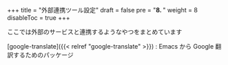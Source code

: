 +++
title = "外部連携ツール設定"
draft = false
pre = "<b>8. </b>"
weight = 8
disableToc = true
+++

ここでは外部のサービスと連携するようなやつをまとめています

[google-translate]({{< relref "google-translate" >}})
: Emacs から Google 翻訳するためのパッケージ
